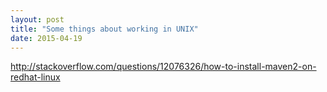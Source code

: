 ```yaml
---
layout: post
title: "Some things about working in UNIX"
date: 2015-04-19
---
```


http://stackoverflow.com/questions/12076326/how-to-install-maven2-on-redhat-linux
